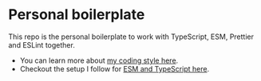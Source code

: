 # Personal boilerplate

This repo is the personal boilerplate to work with TypeScript, ESM, Prettier and ESLint together.

- You can learn more about [my coding style here](https://github.com/thetutlage/meta/discussions/3).
- Checkout the setup I follow for [ESM and TypeScript here](https://github.com/thetutlage/meta/discussions/2).
